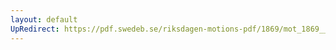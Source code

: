 ```yaml
---
layout: default
UpRedirect: https://pdf.swedeb.se/riksdagen-motions-pdf/1869/mot_1869__ak__00170.pdf
---
```


